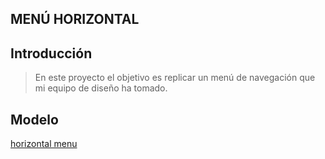 ## MENÚ HORIZONTAL

## Introducción
>En este proyecto el objetivo es replicar un menú de navegación que mi equipo de diseño ha tomado.

## Modelo
[horizontal menu](http://subefotos.com/ver/?ae58dcc9a8e9ba4ccf42cb1f313d5c08o.png)
